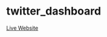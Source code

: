 # twitter_dashboard

<a href = https://readme.com/](https://twitterassignment-65fa22aca58f.herokuapp.com/>Live Website</a>
